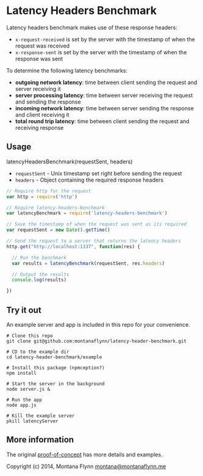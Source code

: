 # Latency Headers Benchmark

Latency headers benchmark makes use of these response headers:

- `x-request-received` is set by the server with the timestamp of when the request was received
- `x-response-sent` is set by the server with the timestamp of when the response was sent

To determine the following latency benchmarks:

- **outgoing network latency**: time between client sending the request and server receiving it
- **server processing latency**: time between server receiving the request and sending the response
- **incoming network latency**: time between server sending the response and client receiving it
- **total round trip latency**: time between client sending the request and receiving response


## Usage

latencyHeadersBenchmark(requestSent, headers)

- `requestSent` - Unix timestamp set right before sending the request
- `headers` - Object containing the required response headers

```javascript
// Require http for the request
var http = require('http')

// Require latency-headers-benchmark 
var latencyBenchmark = require('latency-headers-benchmark')

// Save the timestamp of when the request was sent as its required
var requestSent = new Date().getTime()

// Send the request to a server that returns the latency headers
http.get("http://localhost:1337", function(res) {

  // Run the benchmark
  var results = latencyBenchmark(requestSent, res.headers)

  // Output the results
  console.log(results)

})
```

## Try it out

An example server and app is included in this repo for your convenience. 

```shell
# Clone this repo
git clone git@github.com:montanaflynn/latency-header-benchmark.git

# CD to the example dir
cd latency-header-benchmark/example

# Install this package (npmception?)
npm install

# Start the server in the background
node server.js &

# Run the app
node app.js

# Kill the example server
pkill latencyServer
```

## More information

The original [proof-of-concept](https://github.com/montanaflynn/Latency-Headers-PoC) has more details and examples.

Copyright (c) 2014, Montana Flynn <montana@montanaflynn.me>
